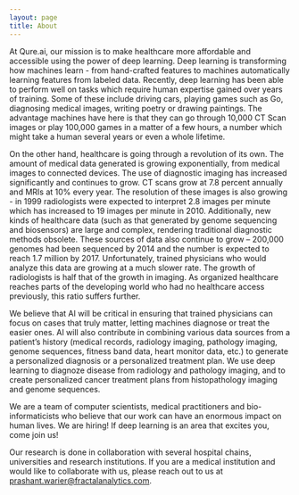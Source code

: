 ```yaml
---
layout: page
title: About
---
```


At Qure.ai, our mission is to make healthcare more affordable and accessible using the power of deep learning. Deep learning is transforming how machines learn - from hand-crafted features to machines automatically learning features from labeled data. Recently, deep learning has been able to perform well on tasks which require human expertise gained over years of training. Some of these include driving cars, playing games such as Go, diagnosing medical images, writing poetry or drawing paintings. The advantage machines have here is that they can go through 10,000 CT Scan images or play 100,000 games in a matter of a few hours, a number which might take a human several years or even a whole lifetime.

On the other hand, healthcare is going through a revolution of its own. The amount of medical data generated is growing exponentially, from medical images to connected devices. The use of diagnostic imaging has increased significantly and continues to grow. CT scans grow at  7.8 percent annually and  MRIs at 10% every year.  The resolution of these images is also growing - in 1999 radiologists were expected to interpret 2.8 images per minute which has increased to 19 images per minute in 2010. Additionally, new kinds of healthcare data (such as that generated by genome sequencing and biosensors) are large and complex, rendering traditional diagnostic methods obsolete. These sources of data also continue to grow – 200,000 genomes had been sequenced by 2014 and the number is expected to reach 1.7 million by 2017. Unfortunately, trained physicians who would analyze this data are growing at a much slower rate. The growth of radiologists is half that of the growth in imaging. As organized healthcare reaches parts of the developing world who had no healthcare access previously, this ratio suffers further.

We believe that AI will be critical in ensuring that trained physicians can focus on cases that truly matter, letting machines diagnose or treat the easier ones. AI will also contribute in combining various data sources from a patient’s history (medical records, radiology imaging, pathology imaging, genome sequences, fitness band data, heart monitor data, etc.) to generate a personalized diagnosis or a personalized treatment plan. We use deep learning to diagnoze disease from radiology and pathology imaging, and to create personalized cancer treatment plans from histopathology imaging and genome sequences.

We are a team of computer scientists, medical practitioners and bio-informaticists who believe that our work can have an enormous impact on human lives. We are hiring! If deep learning is an area that excites you, come join us!  

Our research is done in collaboration with several hospital chains, universities and research institutions. If you are a medical institution and would like to collaborate with us, please reach out to us at prashant.warier@fractalanalytics.com.